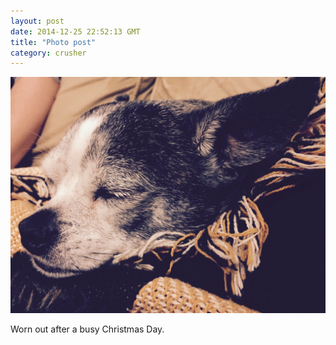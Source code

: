 ```yaml
---
layout: post
date: 2014-12-25 22:52:13 GMT
title: "Photo post"
category: crusher
---
```

![travisj](/images/22e34a304dd3b517cd57c9519e60e8b348cd1542d236639273ba1838b16bc39c.jpg)

Worn out after a busy Christmas Day.

